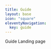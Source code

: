 ```yaml
---
title: Guide
layout: base
icon: "square"
eleventyNavigation: 
  key: guide
---
```


Guide Landing page